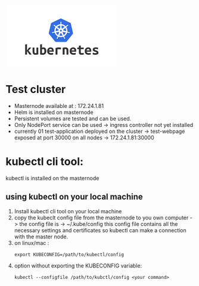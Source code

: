 ![kubernetes](../images/kubernetes.png)
# Test cluster
- Masternode available at : 172.24.1.81
- Helm is installed on masternode
- Persistent volumes are tested and can be used.
- Only NodePort service can be used -> ingress controller not yet installed
- currently 01 test-application deployed on the cluster
  -> test-webpage exposed at port 30000 on all nodes
  -> 172.24.1.81:30000
  
# kubectl cli tool:
kubectl is installed on the masternode
## using kubectl on your local machine
1. Install kubectl cli tool on your local machine
2. copy the kubeclt config file from the masternode to you own computer
     -> the config file is ->  ~/.kube/config
        this config file contains all the necessary settings and certificates so kubectl can make a connection with the master node.
4. on linux/mac :
   ```
   export KUBECONFIG=/path/to/kubectl/config
   ```
5. option without exporting the KUBECONFIG variable:
   ```
   kubectl --configfile /path/to/kubctl/config <your command>
   ```
